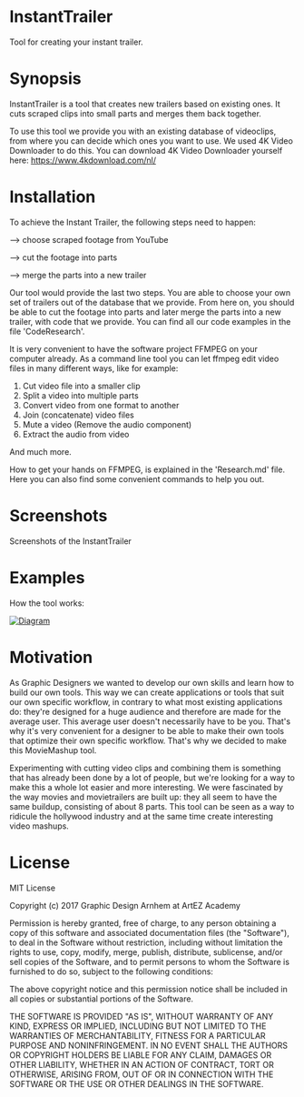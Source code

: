 # InstantTrailer
Tool for creating your instant trailer.

# Synopsis
InstantTrailer is a tool that creates new trailers based on existing ones.
It cuts scraped clips into small parts and merges them back together.


To use this tool we provide you with an existing database of videoclips, from where you can decide which ones you want to use.
We used 4K Video Downloader to do this. 
You can download 4K Video Downloader yourself here: 
https://www.4kdownload.com/nl/

# Installation
To achieve the Instant Trailer, the following steps need to happen:


--> choose scraped footage from YouTube

--> cut the footage into parts

--> merge the parts into a new trailer


Our tool would provide the last two steps. You are able to choose your own set of trailers out of the database that we provide. From here on, you should be able to cut the footage into parts and later merge the parts into a new trailer, with code that we provide. You can find all our code examples in the file 'CodeResearch'. 

It is very convenient to have the software project FFMPEG on your computer already. As a command line tool you can let ffmpeg edit video files in many different ways, like for example:
1. Cut video file into a smaller clip
2. Split a video into multiple parts
3. Convert video from one format to another
4. Join (concatenate) video files
5. Mute a video (Remove the audio component)
6. Extract the audio from video

And much more.


How to get your hands on FFMPEG, is explained in the 'Research.md' file. Here you can also find some convenient commands to help you out. 

# Screenshots
Screenshots of the InstantTrailer

# Examples
How the tool works:

<a href="http://nl.tinypic.com?ref=6rht9z" target="_blank"><img src="http://i65.tinypic.com/6rht9z.jpg" border="0" alt="Diagram"></a>

# Motivation
As Graphic Designers we wanted to develop our own skills and learn how to build our own tools. This way we can create applications or tools that suit our own specific workflow, in contrary to what most existing applications do: they're designed for a huge audience and therefore are made for the average user. This average user doesn't necessarily have to be you. That's why it's very convenient for a designer to be able to make their own tools that optimize their own specific workflow. 
That's why we decided to make this MovieMashup tool. 

Experimenting with cutting video clips and combining them is something that has already been done by a lot of people, but we're looking for a way to make this a whole lot easier and more interesting. 
We were fascinated by the way movies and movietrailers are built up: they all seem to have the same buildup, consisting of about 8 parts. This tool can be seen as a way to ridicule the hollywood industry and at the same time create interesting video mashups.

# License 
MIT License

Copyright (c) 2017 Graphic Design Arnhem at ArtEZ Academy

Permission is hereby granted, free of charge, to any person obtaining a copy
of this software and associated documentation files (the "Software"), to deal
in the Software without restriction, including without limitation the rights
to use, copy, modify, merge, publish, distribute, sublicense, and/or sell
copies of the Software, and to permit persons to whom the Software is
furnished to do so, subject to the following conditions:

The above copyright notice and this permission notice shall be included in all
copies or substantial portions of the Software.

THE SOFTWARE IS PROVIDED "AS IS", WITHOUT WARRANTY OF ANY KIND, EXPRESS OR
IMPLIED, INCLUDING BUT NOT LIMITED TO THE WARRANTIES OF MERCHANTABILITY,
FITNESS FOR A PARTICULAR PURPOSE AND NONINFRINGEMENT. IN NO EVENT SHALL THE
AUTHORS OR COPYRIGHT HOLDERS BE LIABLE FOR ANY CLAIM, DAMAGES OR OTHER
LIABILITY, WHETHER IN AN ACTION OF CONTRACT, TORT OR OTHERWISE, ARISING FROM,
OUT OF OR IN CONNECTION WITH THE SOFTWARE OR THE USE OR OTHER DEALINGS IN THE
SOFTWARE.
